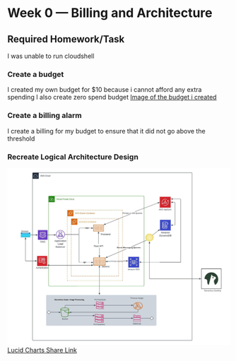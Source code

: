 # Week 0 — Billing and Architecture

## Required Homework/Task

I was unable to run cloudshell

### Create a budget

I created my own budget for $10 because i cannot afford any extra spending
I also create zero spend budget
[Image of the budget i created](asset/budget%20alarm.png)

### Create a billing alarm

I create a billing for my budget to ensure that it did not go above the threshold

### Recreate Logical Architecture Design

![Cruddur Logical Design](asset/Logical%20architecture%20recreation%20diagram.jpeg)
[Lucid Charts Share Link](https://lucid.app/lucidchart/e6df58c2-bceb-4a86-9698-558601ace67f/edit?viewport_loc=-323%2C321%2C2246%2C940%2C0_0&invitationId=inv_25d62d25-5d25-4be0-8188-ff5962457a20)
